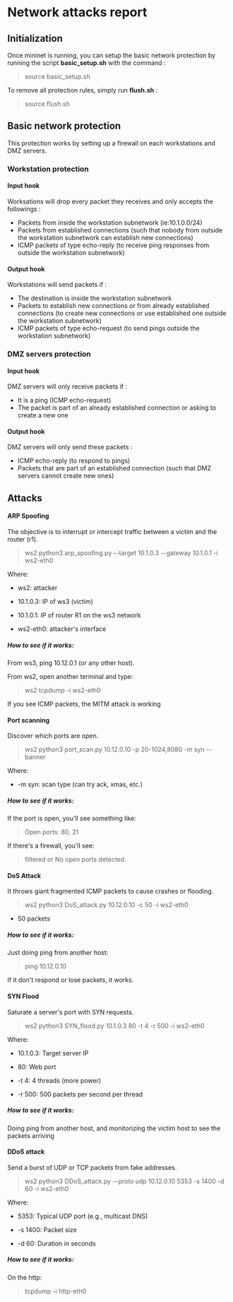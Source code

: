 # Network attacks report

## Initialization
Once mininet is running, you can setup the basic network protection by running the script **basic_setup.sh** with the command :
> source basic_setup.sh

To remove all protection rules, simply run **flush.sh** :
> source flush.sh

## Basic network protection
This protection works by setting up a firewall on each workstations and DMZ servers.
### Workstation protection
#### Input hook
Worksations will drop every packet they receives and only accepts the followings :
* Packets from inside the workstation subnetwork (ie:10.1.0.0/24)
* Packets from established connections (such that nobody from outside the workstation subnetwork can establish new connections)
* ICMP packets of type echo-reply (to receive ping responses from outside the workstation subnetwork)

#### Output hook
Workstations will send packets if :
* The destination is inside the workstation subnetwork
* Packets to establish new connections or from already established connections (to create new connections or use established one outside the workstation subnetwork)
* ICMP packets of type echo-request (to send pings outside the workstation subnetwork)
### DMZ servers protection
#### Input hook
DMZ servers will only receive packets if :
* It is a ping (ICMP echo-request)
* The packet is part of an already established connection or asking to create a new one
#### Output hook
DMZ servers will only send these packets :
* ICMP echo-reply (to respond to pings)
* Packets that are part of an established connection (such that DMZ servers cannot create new ones)

## Attacks
#### ARP Spoofing
The objective is to interrupt or intercept traffic between a victim and the router (r1).
> ws2 python3 arp_spoofing.py --target 10.1.0.3 --gateway 10.1.0.1 -i ws2-eth0

Where:
  * ws2: attacker

  * 10.1.0.3: IP of ws3 (victim)

  * 10.1.0.1: IP of router R1 on the ws3 network

  * ws2-eth0: attacker's interface 

##### How to see if it works:
  From ws3, ping 10.12.0.1 (or any other host).

  From ws2, open another terminal and type:
  > ws2 tcpdump -i ws2-eth0

 If you see ICMP packets, the MITM attack is working

#### Port scanning
Discover which ports are open.
> ws2 python3 port_scan.py 10.12.0.10 -p 20-1024,8080 -m syn --banner

Where:
 * -m syn: scan type (can try ack, xmas, etc.)

##### How to see if it works:
If the port is open, you'll see something like:
> Open ports: 80, 21

If there's a firewall, you'll see:
> filtered or No open ports detected.

#### DoS Attack
It throws giant fragmented ICMP packets to cause crashes or flooding.
 > ws2 python3 DoS_attack.py 10.12.0.10 -c 50 -i ws2-eth0

 * 50 packets

 ##### How to see if it works:
 Just doing ping from another host:
 > ping 10.12.0.10

If it don't respond or lose packets, it works.

#### SYN Flood
Saturate a server's port with SYN requests.
> ws2 python3 SYN_flood.py 10.1.0.3 80 -t 4 -r 500 -i ws2-eth0

Where: 
  * 10.1.0.3: Target server IP

  * 80: Web port

  * -t 4: 4 threads (more power)
 
  * -r 500: 500 packets per second per thread

##### How to see if it works:
 Doing ping from another host, and monitorizing the victim host to see the packets arriving

 #### DDoS attack
 Send a burst of UDP or TCP packets from fake addresses.

 > ws2 python3 DDoS_attack.py --proto udp 10.12.0.10 5353 -s 1400 -d 60 -i ws2-eth0

Where:
  * 5353: Typical UDP port (e.g., multicast DNS)

  * -s 1400: Packet size

  * -d 60: Duration in seconds

##### How to see if it works:
On the http:
> tcpdump -i http-eth0
